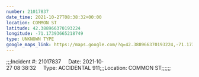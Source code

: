```yaml
---
number: 21017837
date_time: 2021-10-27T08:38:32+00:00
location: COMMON ST
latitude: 42.388966370193224
longitude: -71.17393665218749
type: UNKNOWN TYPE
google_maps_link: https://maps.google.com/?q=42.388966370193224,-71.17393665218749
---
```


;;;Incident #: 21017837     Date: 2021‐10‐27 08:38:32     Type: ACCIDENTAL 911;;;Location: COMMON ST;;;;;;
